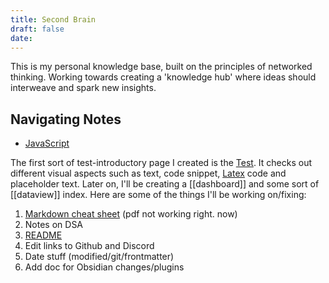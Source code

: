 ```yaml
---
title: Second Brain
draft: false
date:
---
```



This is my personal knowledge base, built on the principles of networked thinking. Working towards creating a 'knowledge hub' where ideas should interweave and spark new insights.

## Navigating Notes

- [JavaScript](Programming/Web%20Dev/JS/0%20-%20JavaScript.md)

The first sort of test-introductory page I created is the [Test](Others/Test.md). It checks out different visual aspects such as text, code snippet, [Latex](../docs/features/Latex.md) code and placeholder text. Later on, I'll be creating a [[dashboard]] and some sort of [[dataview]] index. Here are some of the things I'll be working on/fixing:
1. [Markdown cheat sheet](Others/Markdown%20cheat%20sheet.md) (pdf not working right. now)
2. Notes on DSA 
3. [README](../README.md) 
4. Edit links to Github and Discord
5.  Date stuff (modified/git/frontmatter)
6.  Add doc for Obsidian changes/plugins

